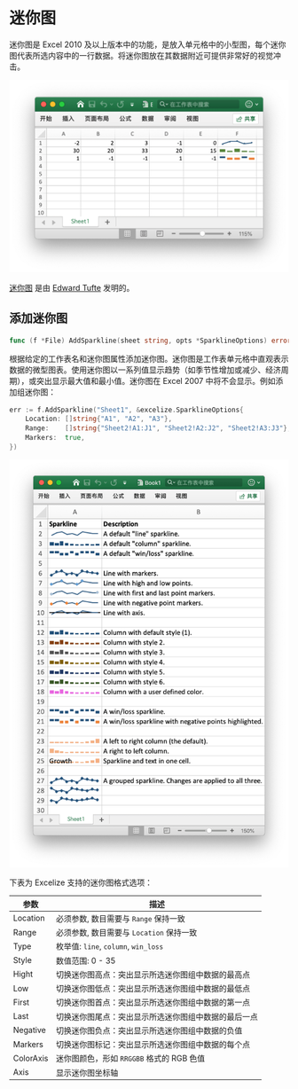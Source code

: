 # 迷你图

迷你图是 Excel 2010 及以上版本中的功能，是放入单元格中的小型图，每个迷你图代表所选内容中的一行数据。将迷你图放在其数据附近可提供非常好的视觉冲击。

<p align="center"><img width="612" src="./images/sparkline_01.png" alt="使用 Go 语言通过 Excelize 创建迷你图"></p>

[迷你图](https://en.wikipedia.org/wiki/Sparklines) 是由 [Edward Tufte](https://en.wikipedia.org/wiki/Edward_Tufte) 发明的。

## 添加迷你图

```go
func (f *File) AddSparkline(sheet string, opts *SparklineOptions) error
```

根据给定的工作表名和迷你图属性添加迷你图。迷你图是工作表单元格中直观表示数据的微型图表。使用迷你图以一系列值显示趋势（如季节性增加或减少、经济周期），或突出显示最大值和最小值。迷你图在 Excel 2007 中将不会显示。例如添加组迷你图：

```go
err := f.AddSparkline("Sheet1", &excelize.SparklineOptions{
    Location: []string{"A1", "A2", "A3"},
    Range:    []string{"Sheet2!A1:J1", "Sheet2!A2:J2", "Sheet2!A3:J3"},
    Markers:  true,
})
```

<p align="center"><img width="651" src="./images/sparkline_02.png" alt="使用 Go 语言通过 Excelize 创建迷你图"></p>

下表为 Excelize 支持的迷你图格式选项：

参数 | 描述
---|---
Location  | 必须参数, 数目需要与 `Range` 保持一致
Range     | 必须参数, 数目需要与 `Location` 保持一致
Type      | 枚举值: `line`, `column`, `win_loss`
Style     | 数值范围: 0 - 35
Hight     | 切换迷你图高点：突出显示所选迷你图组中数据的最高点
Low       | 切换迷你图低点：突出显示所选迷你图组中数据的最低点
First     | 切换迷你图首点：突出显示所选迷你图组中数据的第一点
Last      | 切换迷你图尾点：突出显示所选迷你图组中数据的最后一点
Negative  | 切换迷你图负点：突出显示所选迷你图组中数据的负值
Markers   | 切换迷你图标记：突出显示所选迷你图组中数据的每个点
ColorAxis | 迷你图颜色，形如 `RRGGBB` 格式的 RGB 色值
Axis      | 显示迷你图坐标轴
